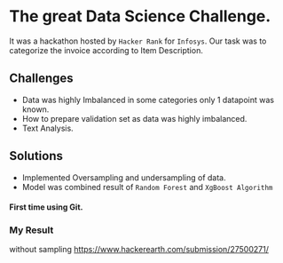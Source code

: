 # The great Data Science Challenge.
It was a hackathon hosted by `Hacker Rank` for `Infosys`.
Our task was to categorize the invoice according to Item Description.

## Challenges
* Data was highly Imbalanced in some categories only 1 datapoint was known.
* How to prepare validation set as data was highly imbalanced.
* Text Analysis.

## Solutions
* Implemented Oversampling and undersampling of data.
* Model was combined result of `Random Forest` and `XgBoost Algorithm`

#### First time using Git.

### My Result 
without sampling
https://www.hackerearth.com/submission/27500271/
